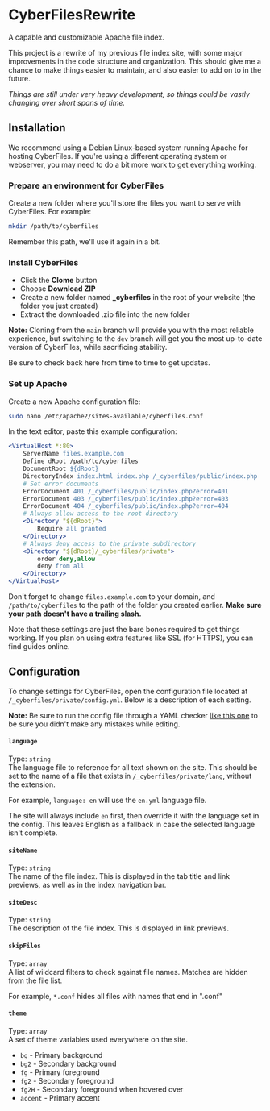 # CyberFilesRewrite
A capable and customizable Apache file index.

This project is a rewrite of my previous file index site, with some major improvements in the code structure and organization. This should give me a chance to make things easier to maintain, and also easier to add on to in the future.

*Things are still under very heavy development, so things could be vastly changing over short spans of time.*

## Installation
We recommend using a Debian Linux-based system running Apache for hosting CyberFiles. If you're using a different operating system or webserver, you may need to do a bit more work to get everything working.

### Prepare an environment for CyberFiles
Create a new folder where you'll store the files you want to serve with CyberFiles. For example:
```sh
mkdir /path/to/cyberfiles
```
Remember this path, we'll use it again in a bit.

### Install CyberFiles
* Click the **Clome** button
* Choose **Download ZIP**
* Create a new folder named **_cyberfiles** in the root of your website (the folder you just created)
* Extract the downloaded .zip file into the new folder

**Note:** Cloning from the `main` branch will provide you with the most reliable experience, but switching to the `dev` branch will get you the most up-to-date version of CyberFiles, while sacrificing stability.

Be sure to check back here from time to time to get updates.

### Set up Apache
Create a new Apache configuration file:
```sh
sudo nano /etc/apache2/sites-available/cyberfiles.conf
```
In the text editor, paste this example configuration:
```apache
<VirtualHost *:80>
    ServerName files.example.com
    Define dRoot /path/to/cyberfiles
    DocumentRoot ${dRoot}
    DirectoryIndex index.html index.php /_cyberfiles/public/index.php
    # Set error documents
    ErrorDocument 401 /_cyberfiles/public/index.php?error=401
    ErrorDocument 403 /_cyberfiles/public/index.php?error=403
    ErrorDocument 404 /_cyberfiles/public/index.php?error=404
    # Always allow access to the root directory
    <Directory "${dRoot}">
        Require all granted
    </Directory>
    # Always deny access to the private subdirectory
    <Directory "${dRoot}/_cyberfiles/private">
        order deny,allow
        deny from all
    </Directory>
</VirtualHost>
```
Don't forget to change `files.example.com` to your domain, and `/path/to/cyberfiles` to the path of the folder you created earlier. **Make sure your path doesn't have a trailing slash.**

Note that these settings are just the bare bones required to get things working. If you plan on using extra features like SSL (for HTTPS), you can find guides online.

## Configuration
To change settings for CyberFiles, open the configuration file located at `/_cyberfiles/private/config.yml`. Below is a description of each setting.

**Note:** Be sure to run the config file through a YAML checker [like this one](https://yamlchecker.com/) to be sure you didn't make any mistakes while editing.

#### `language`
Type: `string`  
The language file to reference for all text shown on the site. This should be set to the name of a file that exists in `/_cyberfiles/private/lang`, without the extension.

For example, `language: en` will use the `en.yml` language file.

The site will always include `en` first, then override it with the language set in the config. This leaves English as a fallback in case the selected language isn't complete.

#### `siteName`
Type: `string`  
The name of the file index. This is displayed in the tab title and link previews, as well as in the index navigation bar.

#### `siteDesc`
Type: `string`  
The description of the file index. This is displayed in link previews.

#### `skipFiles`
Type: `array`  
A list of wildcard filters to check against file names. Matches are hidden from the file list.

For example, `*.conf` hides all files with names that end in ".conf"

#### `theme`
Type: `array`  
A set of theme variables used everywhere on the site.

* `bg` - Primary background
* `bg2` - Secondary background
* `fg` - Primary foreground
* `fg2` - Secondary foreground
* `fg2H` - Secondary foreground when hovered over
* `accent` - Primary accent
